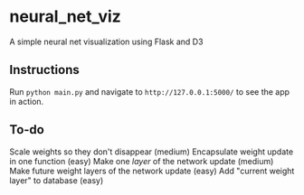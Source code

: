 # neural_net_viz
A simple neural net visualization using Flask and D3

## Instructions
Run `python main.py` and navigate to `http://127.0.0.1:5000/` to see the app in action.

## To-do

Scale weights so they don't disappear (medium)
Encapsulate weight update in one function (easy)
Make one _layer_ of the network update (medium)
Make future weight layers of the network update (easy)
Add "current weight layer" to database (easy)
